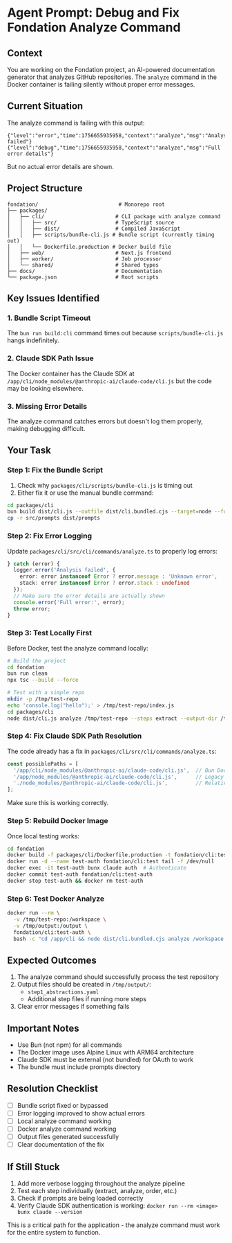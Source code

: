 # Agent Prompt: Debug and Fix Fondation Analyze Command

## Context
You are working on the Fondation project, an AI-powered documentation generator that analyzes GitHub repositories. The `analyze` command in the Docker container is failing silently without proper error messages.

## Current Situation
The analyze command is failing with this output:
```
{"level":"error","time":1756655935958,"context":"analyze","msg":"Analysis failed"}
{"level":"debug","time":1756655935958,"context":"analyze","msg":"Full error details"}
```
But no actual error details are shown.

## Project Structure
```
fondation/                          # Monorepo root
├── packages/
│   ├── cli/                       # CLI package with analyze command
│   │   ├── src/                   # TypeScript source
│   │   ├── dist/                  # Compiled JavaScript
│   │   ├── scripts/bundle-cli.js # Bundle script (currently timing out)
│   │   └── Dockerfile.production # Docker build file
│   ├── web/                       # Next.js frontend
│   ├── worker/                    # Job processor
│   └── shared/                    # Shared types
├── docs/                          # Documentation
└── package.json                   # Root scripts
```

## Key Issues Identified

### 1. Bundle Script Timeout
The `bun run build:cli` command times out because `scripts/bundle-cli.js` hangs indefinitely.

### 2. Claude SDK Path Issue
The Docker container has the Claude SDK at `/app/cli/node_modules/@anthropic-ai/claude-code/cli.js` but the code may be looking elsewhere.

### 3. Missing Error Details
The analyze command catches errors but doesn't log them properly, making debugging difficult.

## Your Task

### Step 1: Fix the Bundle Script
1. Check why `packages/cli/scripts/bundle-cli.js` is timing out
2. Either fix it or use the manual bundle command:
```bash
cd packages/cli
bun build dist/cli.js --outfile dist/cli.bundled.cjs --target=node --format=cjs --external @anthropic-ai/claude-code
cp -r src/prompts dist/prompts
```

### Step 2: Fix Error Logging
Update `packages/cli/src/cli/commands/analyze.ts` to properly log errors:
```typescript
} catch (error) {
  logger.error('Analysis failed', { 
    error: error instanceof Error ? error.message : 'Unknown error',
    stack: error instanceof Error ? error.stack : undefined
  });
  // Make sure the error details are actually shown
  console.error('Full error:', error);
  throw error;
}
```

### Step 3: Test Locally First
Before Docker, test the analyze command locally:
```bash
# Build the project
cd fondation
bun run clean
npx tsc --build --force

# Test with a simple repo
mkdir -p /tmp/test-repo
echo 'console.log("hello");' > /tmp/test-repo/index.js
cd packages/cli
node dist/cli.js analyze /tmp/test-repo --steps extract --output-dir /tmp/output
```

### Step 4: Fix Claude SDK Path Resolution
The code already has a fix in `packages/cli/src/cli/commands/analyze.ts`:
```typescript
const possiblePaths = [
  '/app/cli/node_modules/@anthropic-ai/claude-code/cli.js',  // Bun Docker environment
  '/app/node_modules/@anthropic-ai/claude-code/cli.js',      // Legacy Docker environment
  './node_modules/@anthropic-ai/claude-code/cli.js',         // Relative path
];
```
Make sure this is working correctly.

### Step 5: Rebuild Docker Image
Once local testing works:
```bash
cd fondation
docker build -f packages/cli/Dockerfile.production -t fondation/cli:test .
docker run -d --name test-auth fondation/cli:test tail -f /dev/null
docker exec -it test-auth bunx claude auth  # Authenticate
docker commit test-auth fondation/cli:test-auth
docker stop test-auth && docker rm test-auth
```

### Step 6: Test Docker Analyze
```bash
docker run --rm \
  -v /tmp/test-repo:/workspace \
  -v /tmp/output:/output \
  fondation/cli:test-auth \
  bash -c "cd /app/cli && node dist/cli.bundled.cjs analyze /workspace --steps extract --output-dir /output"
```

## Expected Outcomes
1. The analyze command should successfully process the test repository
2. Output files should be created in `/tmp/output/`:
   - `step1_abstractions.yaml`
   - Additional step files if running more steps
3. Clear error messages if something fails

## Important Notes
- Use Bun (not npm) for all commands
- The Docker image uses Alpine Linux with ARM64 architecture
- Claude SDK must be external (not bundled) for OAuth to work
- The bundle must include prompts directory

## Resolution Checklist
- [ ] Bundle script fixed or bypassed
- [ ] Error logging improved to show actual errors
- [ ] Local analyze command working
- [ ] Docker analyze command working
- [ ] Output files generated successfully
- [ ] Clear documentation of the fix

## If Still Stuck
1. Add more verbose logging throughout the analyze pipeline
2. Test each step individually (extract, analyze, order, etc.)
3. Check if prompts are being loaded correctly
4. Verify Claude SDK authentication is working: `docker run --rm <image> bunx claude --version`

This is a critical path for the application - the analyze command must work for the entire system to function.